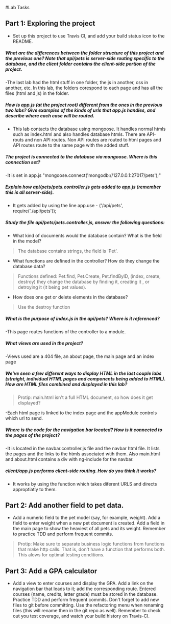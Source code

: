 #Lab Tasks

## Part 1: Exploring the project

- Set up this project to use Travis CI, and add your build status icon to the README.

##### What are the differences between the folder structure of this project and the previous one? Note that api/pets is server-side routing specific to the database, and the client folder contains the client-side portion of the project.

-The last lab had the html stuff in one folder, the js in another, css in another, etc. In this lab, the folders corespond to each page and has all the files (html and js) in the folder.

##### How is app.js (at the project root) different from the ones in the previous two labs? Give examples of the kinds of urls that app.js handles, and describe where each case will be routed.

- This lab contacts the database using mongoose. It handles normal htmls such as index.html and also handles database htmls. There are API-routs and non API routes. Non API routes are routed to html pages and API routes route to the same page with the added stuff.

##### The project is connected to the database via mongoose. Where is this connection set?

-It is set in app.js "mongoose.connect('mongodb://127.0.0.1:27017/pets');"

##### Explain how api/pets/pets.controller.js gets added to app.js (remember this is all server-side).

- It gets added by using the line app.use - ('/api/pets', require('./api/pets'));

##### Study the file api/pets/pets.controller.js, answer the following questions:
-  What kind of documents would the database contain? What is the field in the model?
> The database contains strings, the field is 'Pet'.
-  What functions are defined in the controller? How do they change the database data?
> Functions defined: Pet.find, Pet.Create, Pet.findByID, (index, create, destroy) they change the database by finding it, creating it , or detroying it (it being pet values).
-  How does one get or delete elements in the database?
>  Use the destroy function

##### What is the purpose of index.js in the api/pets? Where is it referenced?

-This page routes functions of the controller to a module.

##### What views are used in the project?

-Views used are a 404 file, an about page, the main page and an index page

##### We've seen a few different ways to display HTML in the last couple labs (straight, individual HTML pages and components being added to HTML). How are HTML files combined and displayed in this lab? 

>Protip: main.html isn't a full HTML document, so how does it get displayed?

-Each html page is linked to the index page and the appModule controls which url to send.

##### Where is the code for the navigation bar located? How is it connected to the pages of the project?

-It is located in the navbar.controller.js file and the navbar html file. It lists the pages and the links to the htmls associated wtih them. Also main.html and about.html contains a div with ng-include for the navbar.

##### client/app.js performs client-side routing. How do you think it works?

- It works by using the function which takes diferent URLS and directs approptiatly to them.

## Part 2: Add another field to pet data.

- Add a numeric field to the pet model (say, for example, weight). Add a field to enter weight when a new pet document is created. Add a field in the main page to show the heaviest of all pets and its weight. Remember to practice TDD and perform frequent commits.

>Protip: Make sure to separate business logic functions from functions that make http calls. That is, don't have a function that performs both. This alows for optimal testing conditions.



## Part 3: Add a GPA calculator

- Add a view to enter courses and display the GPA. Add a link on the navigation bar that leads to it; add the corresponding route. Entered courses (name, credits, letter grade) must be stored in the database. Practice TDD and perform frequent commits. Don't forget to add new files to git before committing. Use the refactoring menu when renaming files (this will rename then in the git repo as well). Remember to check out you test coverage, and watch your build history on Travis-CI.
